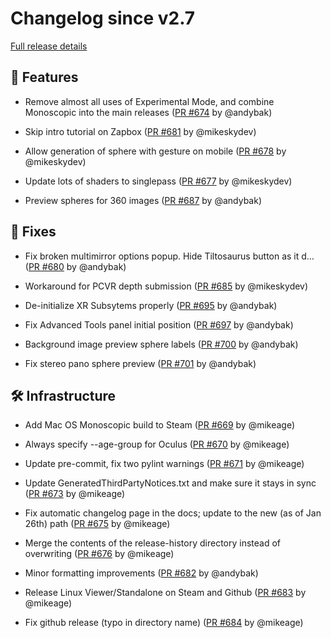 # Changelog since v2.7

[Full release details](https://github.com/icosa-foundation/open-brush/compare/v2.7...4548c797e546e1cb07fd944ca56c4985e39c9c44)

## 🚀 Features

- Remove almost all uses of Experimental Mode, and combine Monoscopic into the main releases ([PR #674](https://github.com/icosa-foundation/open-brush/pull/674) by @andybak)

- Skip intro tutorial on Zapbox ([PR #681](https://github.com/icosa-foundation/open-brush/pull/681) by @mikeskydev)

- Allow generation of sphere with gesture on mobile ([PR #678](https://github.com/icosa-foundation/open-brush/pull/678) by @mikeskydev)

- Update lots of shaders to singlepass ([PR #677](https://github.com/icosa-foundation/open-brush/pull/677) by @mikeskydev)

- Preview spheres for 360 images ([PR #687](https://github.com/icosa-foundation/open-brush/pull/687) by @andybak)


## 🐛 Fixes

- Fix broken multimirror options popup. Hide Tiltosaurus button as it d… ([PR #680](https://github.com/icosa-foundation/open-brush/pull/680) by @andybak)

- Workaround for PCVR depth submission ([PR #685](https://github.com/icosa-foundation/open-brush/pull/685) by @mikeskydev)

- De-initialize XR Subsytems properly ([PR #695](https://github.com/icosa-foundation/open-brush/pull/695) by @andybak)

- Fix Advanced Tools panel initial position ([PR #697](https://github.com/icosa-foundation/open-brush/pull/697) by @andybak)

- Background image preview sphere labels ([PR #700](https://github.com/icosa-foundation/open-brush/pull/700) by @andybak)

- Fix stereo pano sphere preview ([PR #701](https://github.com/icosa-foundation/open-brush/pull/701) by @andybak)


## 🛠️ Infrastructure

- Add Mac OS Monoscopic build to Steam ([PR #669](https://github.com/icosa-foundation/open-brush/pull/669) by @mikeage)

- Always specify --age-group for Oculus ([PR #670](https://github.com/icosa-foundation/open-brush/pull/670) by @mikeage)

- Update pre-commit, fix two pylint warnings ([PR #671](https://github.com/icosa-foundation/open-brush/pull/671) by @mikeage)

- Update GeneratedThirdPartyNotices.txt and make sure it stays in sync ([PR #673](https://github.com/icosa-foundation/open-brush/pull/673) by @mikeage)

- Fix automatic changelog page in the docs; update to the new (as of Jan 26th) path ([PR #675](https://github.com/icosa-foundation/open-brush/pull/675) by @mikeage)

- Merge the contents of the release-history directory instead of overwriting ([PR #676](https://github.com/icosa-foundation/open-brush/pull/676) by @mikeage)

- Minor formatting improvements ([PR #682](https://github.com/icosa-foundation/open-brush/pull/682) by @andybak)

- Release Linux Viewer/Standalone on Steam and Github ([PR #683](https://github.com/icosa-foundation/open-brush/pull/683) by @mikeage)

- Fix github release (typo in directory name) ([PR #684](https://github.com/icosa-foundation/open-brush/pull/684) by @mikeage)





